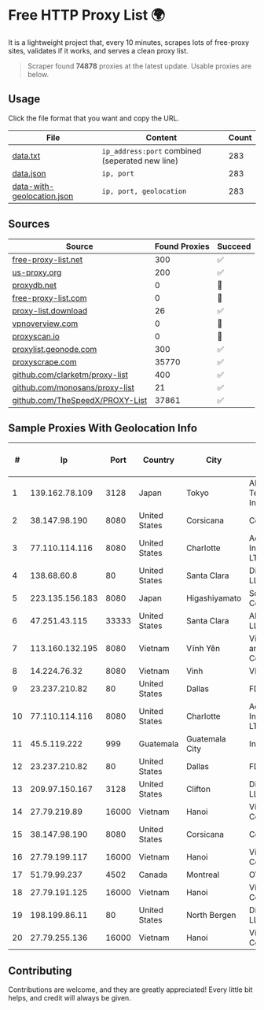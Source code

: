 
# Free HTTP Proxy List 🌍

It is a lightweight project that, every 10 minutes, scrapes lots of free-proxy sites, validates if it works, and serves a clean proxy list.


> Scraper found **74878** proxies at the latest update. Usable proxies are below.

## Usage

Click the file format that you want and copy the URL.


|File|Content|Count|
|----|-------|-----|
|[data.txt](https://raw.githubusercontent.com/themiralay/Proxy-List-World/master/data.txt)|`ip_address:port` combined (seperated new line)|283|
|[data.json](https://raw.githubusercontent.com/themiralay/Proxy-List-World/master/data.json)|`ip, port`|283|
|[data-with-geolocation.json](https://raw.githubusercontent.com/themiralay/Proxy-List-World/master/data-with-geolocation.json)|`ip, port, geolocation`|283|

## Sources

|Source|Found Proxies|Succeed|
|------|-------------|-------|
|[free-proxy-list.net](https://free-proxy-list.net)|300|✅|
|[us-proxy.org](https://www.us-proxy.org)|200|✅|
|[proxydb.net](http://proxydb.net)|0|🚫|
|[free-proxy-list.com](https://free-proxy-list.com/?page=&port=&type%5B%5D=http&type%5B%5D=https&up_time=0&search=Search)|0|🚫|
|[proxy-list.download](https://www.proxy-list.download/HTTP)|26|✅|
|[vpnoverview.com](https://vpnoverview.com/privacy/anonymous-browsing/free-proxy-servers)|0|🚫|
|[proxyscan.io](https://www.proxyscan.io)|0|🚫|
|[proxylist.geonode.com](https://proxylist.geonode.com/api/proxy-list?limit=300&page=1&sort_by=lastChecked&sort_type=desc&protocols=http,https)|300|✅|
|[proxyscrape.com](https://api.proxyscrape.com/v2/?request=displayproxies&protocol=http&timeout=10000&country=all&ssl=all&anonymity=all)|35770|✅|
|[github.com/clarketm/proxy-list](https://raw.githubusercontent.com/clarketm/proxy-list/master/proxy-list-raw.txt)|400|✅|
|[github.com/monosans/proxy-list](https://raw.githubusercontent.com/monosans/proxy-list/main/proxies/http.txt)|21|✅|
|[github.com/TheSpeedX/PROXY-List](https://raw.githubusercontent.com/TheSpeedX/PROXY-List/master/http.txt)|37861|✅|


## Sample Proxies With Geolocation Info

|#|Ip|Port|Country|City|Internet Service Provider|
|-|--|----|-------|----|-------------------------|
|1|139.162.78.109|3128|Japan|Tokyo|Akamai Technologies, Inc.|
|2|38.147.98.190|8080|United States|Corsicana|Corsicana ISD|
|3|77.110.114.116|8080|United States|Charlotte|Aeza International LTD|
|4|138.68.60.8|80|United States|Santa Clara|DigitalOcean, LLC|
|5|223.135.156.183|8080|Japan|Higashiyamato|So-net Corporation|
|6|47.251.43.115|33333|United States|Santa Clara|Alibaba Cloud LLC|
|7|113.160.132.195|8080|Vietnam|Vĩnh Yên|VietNam Post and Telecom Corporation|
|8|14.224.76.32|8080|Vietnam|Vinh|VNPT|
|9|23.237.210.82|80|United States|Dallas|FDCservers.net|
|10|77.110.114.116|8080|United States|Charlotte|Aeza International LTD|
|11|45.5.119.222|999|Guatemala|Guatemala City|Infinitum S.A.|
|12|23.237.210.82|80|United States|Dallas|FDCservers.net|
|13|209.97.150.167|3128|United States|Clifton|DigitalOcean, LLC|
|14|27.79.219.89|16000|Vietnam|Hanoi|Viettel Corporation|
|15|38.147.98.190|8080|United States|Corsicana|Corsicana ISD|
|16|27.79.199.117|16000|Vietnam|Hanoi|Viettel Corporation|
|17|51.79.99.237|4502|Canada|Montreal|OVH SAS|
|18|27.79.191.125|16000|Vietnam|Hanoi|Viettel Corporation|
|19|198.199.86.11|80|United States|North Bergen|DigitalOcean, LLC|
|20|27.79.255.136|16000|Vietnam|Hanoi|Viettel Corporation|



## Contributing

Contributions are welcome, and they are greatly appreciated! Every
little bit helps, and credit will always be given.


